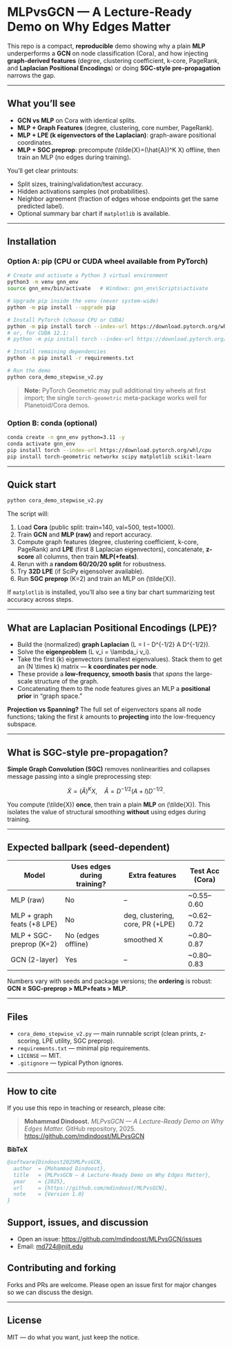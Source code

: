 # MLPvsGCN — A Lecture-Ready Demo on Why Edges Matter

This repo is a compact, **reproducible** demo showing why a plain **MLP** underperforms a **GCN** on node classification (Cora), and how injecting **graph-derived features** (degree, clustering coefficient, k-core, PageRank, and **Laplacian Positional Encodings**) or doing **SGC-style pre-propagation** narrows the gap.

---

## What you’ll see

- **GCN vs MLP** on Cora with identical splits.
- **MLP + Graph Features** (degree, clustering, core number, PageRank).
- **MLP + LPE (k eigenvectors of the Laplacian)**: graph-aware positional coordinates.
- **MLP + SGC preprop**: precompute \(\tilde{X}=(\hat{A})^K X\) offline, then train an MLP (no edges during training).

You’ll get clear printouts:
- Split sizes, training/validation/test accuracy.
- Hidden activations samples (not probabilities).
- Neighbor agreement (fraction of edges whose endpoints get the same predicted label).
- Optional summary bar chart if `matplotlib` is available.

---

## Installation

### Option A: pip (CPU or CUDA wheel available from PyTorch)

```bash
# Create and activate a Python 3 virtual environment
python3 -m venv gnn_env
source gnn_env/bin/activate   # Windows: gnn_env\Scripts\activate

# Upgrade pip inside the venv (never system-wide)
python -m pip install --upgrade pip

# Install PyTorch (choose CPU or CUDA)
python -m pip install torch --index-url https://download.pytorch.org/whl/cpu
# or, for CUDA 12.1:
# python -m pip install torch --index-url https://download.pytorch.org/whl/cu121

# Install remaining dependencies
python -m pip install -r requirements.txt

# Run the demo
python cora_demo_stepwise_v2.py
```

> **Note:** PyTorch Geometric may pull additional tiny wheels at first import; the single `torch-geometric` meta-package works well for Planetoid/Cora demos.

### Option B: conda (optional)

```bash
conda create -n gnn_env python=3.11 -y
conda activate gnn_env
pip install torch --index-url https://download.pytorch.org/whl/cpu
pip install torch-geometric networkx scipy matplotlib scikit-learn
```

---

## Quick start

```bash
python cora_demo_stepwise_v2.py
```

The script will:
1. Load **Cora** (public split: train=140, val=500, test=1000).
2. Train **GCN** and **MLP (raw)** and report accuracy.
3. Compute graph features (degree, clustering coefficient, k-core, PageRank) and **LPE** (first 8 Laplacian eigenvectors), concatenate, **z-score** all columns, then train **MLP(+feats)**.
4. Rerun with a **random 60/20/20 split** for robustness.
5. Try **32D LPE** (if SciPy eigensolver available).
6. Run **SGC preprop** (K=2) and train an MLP on \(\tilde{X}\).

If `matplotlib` is installed, you’ll also see a tiny bar chart summarizing test accuracy across steps.

---

## What are Laplacian Positional Encodings (LPE)?

- Build the (normalized) **graph Laplacian** \(L = I - D^{-1/2} A D^{-1/2}\).
- Solve the **eigenproblem** \(L v_i = \lambda_i v_i\).
- Take the first \(k\) eigenvectors (smallest eigenvalues). Stack them to get an \(N \times k\) matrix — **k coordinates per node**.
- These provide a **low-frequency, smooth basis** that *spans* the large-scale structure of the graph.
- Concatenating them to the node features gives an MLP a **positional prior** in “graph space.”

**Projection vs Spanning?** The full set of eigenvectors spans all node functions; taking the first *k* amounts to **projecting** into the low-frequency subspace.

---

## What is SGC-style pre-propagation?

**Simple Graph Convolution (SGC)** removes nonlinearities and collapses message passing into a single preprocessing step:

$$
\tilde{X} = (\hat{A})^{K} X, \quad \hat{A} = D^{-1/2}(A+I)D^{-1/2}.
$$

You compute \(\tilde{X}\) **once**, then train a plain **MLP** on \(\tilde{X}\). This isolates the value of structural smoothing **without** using edges during training.

---

## Expected ballpark (seed-dependent)

| Model | Uses edges during training? | Extra features | Test Acc (Cora) |
|------|------------------------------|----------------|------------------|
| MLP (raw) | No | – | ~0.55–0.60 |
| MLP + graph feats (+8 LPE) | No | deg, clustering, core, PR (+LPE) | ~0.62–0.72 |
| MLP + SGC-preprop (K=2) | No (edges offline) | smoothed X | ~0.80–0.87 |
| GCN (2-layer) | Yes | – | ~0.80–0.83 |

Numbers vary with seeds and package versions; the **ordering** is robust: **GCN ≥ SGC-preprop > MLP+feats > MLP**.

---

## Files

- `cora_demo_stepwise_v2.py` — main runnable script (clean prints, z-scoring, LPE utility, SGC preprop).
- `requirements.txt` — minimal pip requirements.
- `LICENSE` — MIT.
- `.gitignore` — typical Python ignores.

---

## How to cite

If you use this repo in teaching or research, please cite:

> **Mohammad Dindoost.** *MLPvsGCN — A Lecture-Ready Demo on Why Edges Matter.* GitHub repository, 2025.  
> https://github.com/mdindoost/MLPvsGCN

**BibTeX**
```bibtex
@software{Dindoost2025MLPvsGCN,
  author  = {Mohammad Dindoost},
  title   = {MLPvsGCN — A Lecture-Ready Demo on Why Edges Matter},
  year    = {2025},
  url     = {https://github.com/mdindoost/MLPvsGCN},
  note    = {Version 1.0}
}
```

## Support, issues, and discussion

- Open an issue: https://github.com/mdindoost/MLPvsGCN/issues  
- Email: md724@njit.edu

## Contributing and forking

Forks and PRs are welcome. Please open an issue first for major changes so we can discuss the design.

---

## License

MIT — do what you want, just keep the notice.